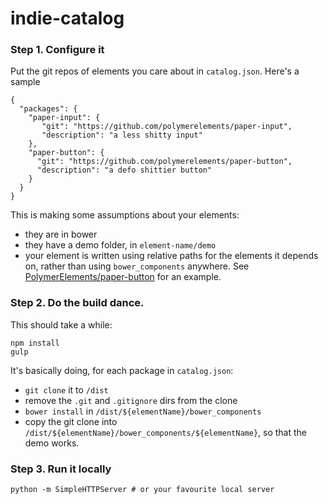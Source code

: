 # indie-catalog

### Step 1. Configure it
Put the git repos of elements you care about in `catalog.json`. Here's a sample

```
{
  "packages": {
    "paper-input": {
       "git": "https://github.com/polymerelements/paper-input",
       "description": "a less shitty input"
    },
    "paper-button": {
      "git": "https://github.com/polymerelements/paper-button",
      "description": "a defo shittier button"
    }
  }
}
```

This is making some assumptions about your elements:
- they are in bower
- they have a demo folder, in `element-name/demo`
- your element is written using relative paths for the elements it
depends on, rather than using `bower_components` anywhere. See
[PolymerElements/paper-button](https://github.com/PolymerElements/paper-button/blob/master/paper-button.html#L11) for an example.

### Step 2. Do the build dance.
This should take a while:

```
npm install
gulp
```

It's basically doing, for each package in `catalog.json`:
- `git clone` it to `/dist`
- remove the `.git` and `.gitignore` dirs from the clone
- `bower install` in `/dist/${elementName}/bower_components`
- copy the git clone into `/dist/${elementName}/bower_components/${elementName}`,
so that the demo works.

### Step 3. Run it locally

```
python -m SimpleHTTPServer # or your favourite local server
```
